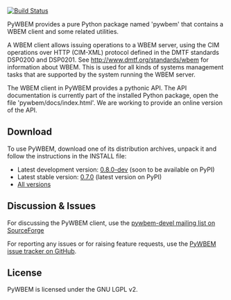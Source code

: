 [![Build Status](https://travis-ci.org/pywbem/pywbem.svg)](https://travis-ci.org/pywbem/pywbem)

PyWBEM provides a pure Python package named 'pywbem' that contains a WBEM client
and some related utilities.

A WBEM client allows issuing operations to a WBEM server, using the CIM
operations over HTTP (CIM-XML) protocol defined in the DMTF standards
DSP0200 and DSP0201. See http://www.dmtf.org/standards/wbem for information
about WBEM. This is used for all kinds of systems management tasks that are
supported by the system running the WBEM server.

The WBEM client in PyWBEM provides a pythonic API. The API documentation is
currently part of the installed Python package, open the file
'pywbem/docs/index.html'. We are working to provide an online version of
the API.
 
Download
--------

To use PyWBEM, download one of its distribution archives, unpack it and
follow the instructions in the INSTALL file:

* Latest development version: [0.8.0-dev](https://github.com/pywbem/pywbem/blob/master/dist/pywbem-0.8.0/pywbem-0.8.0-dev.zip?raw=true) (soon to be available on PyPI)
* Latest stable version: [0.7.0](https://github.com/pywbem/pywbem/blob/master/dist/pywbem-0.7/pywbem-0.7.0.tar.gz?raw=true) (latest version on PyPI)
* [All versions](https://github.com/pywbem/pywbem/tree/master/dist)

Discussion & Issues
-------------------

For discussing the PyWBEM client, use the
[pywbem-devel mailing list on SourceForge](http://sourceforge.net/p/pywbem/mailman/pywbem-devel/)

For reporting any issues or for raising feature requests, use the
[PyWBEM issue tracker on GitHub](https://github.com/pywbem/pywbem/issues).

License
-------

PyWBEM is licensed under the GNU LGPL v2.

